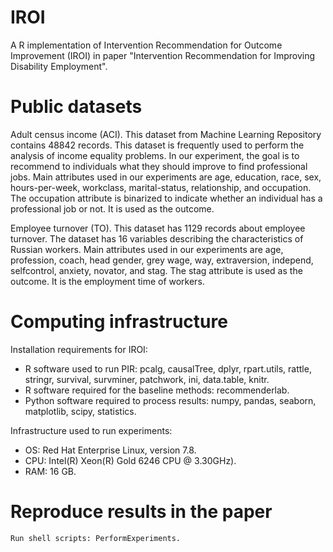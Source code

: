 # IROI

A R implementation of Intervention Recommendation for Outcome Improvement (IROI) in paper "Intervention Recommendation for Improving Disability Employment".

# Public datasets

Adult census income (ACI). This dataset from Machine Learning Repository contains 48842
records. This dataset is frequently used to perform the analysis of income equality problems.
In our experiment, the goal is to recommend to individuals what they should improve to find
professional jobs. Main attributes used in our experiments are age, education, race, sex,
hours-per-week, workclass, marital-status, relationship, and occupation. The occupation
attribute is binarized to indicate whether an individual has a professional job or not. It is used
as the outcome.

Employee turnover (TO). This dataset has 1129 records about employee turnover. The dataset
has 16 variables describing the characteristics of Russian workers. Main attributes used in our
experiments are age, profession, coach, head gender, grey wage, way, extraversion, independ,
selfcontrol, anxiety, novator, and stag. The stag attribute is used as the outcome. It is the
employment time of workers.

# Computing infrastructure

Installation requirements for IROI:

* R software used to run PIR: pcalg, causalTree, dplyr, rpart.utils, rattle, stringr, survival, survminer, patchwork, ini, data.table, knitr.
* R software required for the baseline methods: recommenderlab.
* Python software required to process results: numpy, pandas, seaborn, matplotlib, scipy, statistics.

Infrastructure used to run experiments:
* OS: Red Hat Enterprise Linux, version 7.8.
* CPU: Intel(R) Xeon(R) Gold 6246 CPU @ 3.30GHz).
* RAM: 16 GB.

# Reproduce results in the paper

    Run shell scripts: PerformExperiments.
